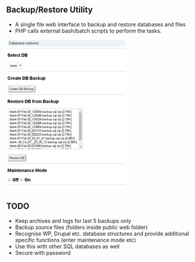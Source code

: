 ## Backup/Restore Utility
- A single file web interface to backup and restore databases and files
- PHP calls external bash/batch scripts to perform the tasks.

![screenshot](https://github.com/dtabirca/webackutil/blob/master/screenshot.png "demo")

## TODO
- Keep archives and logs for last 5 backups only
- Backup source files (folders inside public web folder)
- Recognise WP, Drupal etc. database structures and provide additional specific functions 
(enter maintenance mode etc)
- Use this with other SQL databases as well
- Secure with password
